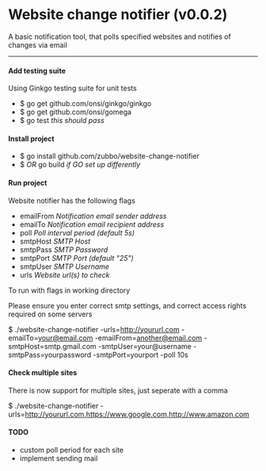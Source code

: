 # Website change notifier (v0.0.2)

A basic notification tool, that polls specified websites and notifies of changes via email


---

#### Add testing suite

Using Ginkgo testing suite for unit tests

- $ go get github.com/onsi/ginkgo/ginkgo
- $ go get github.com/onsi/gomega
- $ go test *this should pass*

#### Install project

- $ go install github.com/zubbo/website-change-notifier
- $ *OR* go build *if GO set up differently*

#### Run project

Website notifier has the following flags


- emailFrom *Notification email sender address*
- emailTo *Notification email recipient address*
- poll *Poll interval period (default 5s)*
- smtpHost *SMTP Host*
- smtpPass *SMTP Password*
- smtpPort *SMTP Port (default "25")*
- smtpUser *SMTP Username*
- urls *Website url(s) to check*

To run with flags in working directory

Please ensure you enter correct smtp settings, and correct access rights required on some servers

$ ./website-change-notifier -urls=http://yoururl.com -emailTo=your@email.com -emailFrom=another@email.com -smtpHost=smtp.gmail.com -smtpUser=your@username -smtpPass=yourpassword -smtpPort=yourport -poll 10s

####

#### Check multiple sites

There is now support for multiple sites, just seperate with a comma

$ ./website-change-notifier -urls=http://yoururl.com,https://www.google.com,http://www.amazon.com

#### TODO

- custom poll period for each site
- implement sending mail
